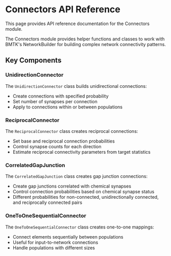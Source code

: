 # Connectors API Reference

This page provides API reference documentation for the Connectors module.

<!-- These sections will be uncommented once docstrings are added to the code
::: bmtool.connectors

## UnidirectionConnector

::: bmtool.connectors.UnidirectionConnector

## ReciprocalConnector

::: bmtool.connectors.ReciprocalConnector

## CorrelatedGapJunction

::: bmtool.connectors.CorrelatedGapJunction

## OneToOneSequentialConnector

::: bmtool.connectors.OneToOneSequentialConnector
-->

The Connectors module provides helper functions and classes to work with BMTK's NetworkBuilder for building complex network connectivity patterns.

## Key Components

### UnidirectionConnector

The `UnidirectionConnector` class builds unidirectional connections:

- Create connections with specified probability
- Set number of synapses per connection
- Apply to connections within or between populations

### ReciprocalConnector

The `ReciprocalConnector` class creates reciprocal connections:

- Set base and reciprocal connection probabilities
- Control synapse counts for each direction
- Estimate reciprocal connectivity parameters from target statistics

### CorrelatedGapJunction

The `CorrelatedGapJunction` class creates gap junction connections:

- Create gap junctions correlated with chemical synapses
- Control connection probabilities based on chemical synapse status
- Different probabilities for non-connected, unidirectionally connected, and reciprocally connected pairs

### OneToOneSequentialConnector

The `OneToOneSequentialConnector` class creates one-to-one mappings:

- Connect elements sequentially between populations
- Useful for input-to-network connections
- Handle populations with different sizes 